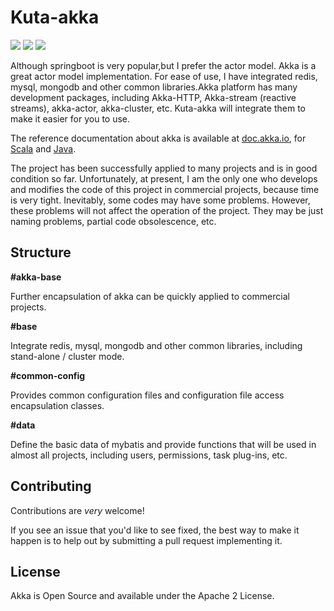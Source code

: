 # Kuta-akka
![](https://img.shields.io/badge/license-Apache%202-blue)
![](https://img.shields.io/badge/akka-2.6%2B-orange)
![](https://img.shields.io/badge/java-1.8%2B-green)

Although springboot is very popular,but I prefer the actor model. Akka is a great actor model implementation. For ease of use, I have integrated redis, mysql, mongodb and other common libraries.Akka platform has many development packages, including Akka-HTTP, Akka-stream (reactive streams), akka-actor, akka-cluster, etc. Kuta-akka will integrate them to make it easier for you to use.

The reference documentation about akka is available at [doc.akka.io](http://doc.akka.io),
for [Scala](http://doc.akka.io/docs/akka/current/scala.html) and [Java](http://doc.akka.io/docs/akka/current/java.html).

The project has been successfully applied to many projects and is in good condition so far. Unfortunately, at present, I am the only one who develops and modifies the code of this project in commercial projects, because time is very tight. Inevitably, some codes may have some problems. However, these problems will not affect the operation of the project. They may be just naming problems, partial code obsolescence, etc.

## Structure
**#akka-base**

Further encapsulation of akka can be quickly applied to commercial projects.

**#base** 

Integrate redis, mysql, mongodb and other common libraries, including stand-alone / cluster mode.

**#common-config** 

Provides common configuration files and configuration file access encapsulation classes.

**#data** 

Define the basic data of mybatis and provide functions that will be used in almost all projects, including users, permissions, task plug-ins, etc.

Contributing
------------
Contributions are *very* welcome!

If you see an issue that you'd like to see fixed, the best way to make it happen is to help out by submitting a pull request implementing it.

License
-------

Akka is Open Source and available under the Apache 2 License.
